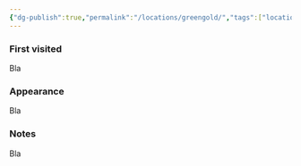 ```yaml
---
{"dg-publish":true,"permalink":"/locations/greengold/","tags":["location"],"noteIcon":"location","created":"2024-01-04T17:37:18.741+01:00","updated":"2024-01-06T10:18:21.809+01:00"}
---
```


### First visited
Bla
### Appearance
Bla
### Notes
Bla